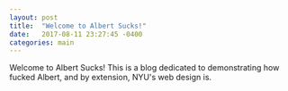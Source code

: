 ```yaml
---
layout: post
title:  "Welcome to Albert Sucks!"
date:   2017-08-11 23:27:45 -0400
categories: main
---
```

Welcome to Albert Sucks! This is a blog dedicated to 
demonstrating how fucked Albert, and by extension,
NYU's web design is.
